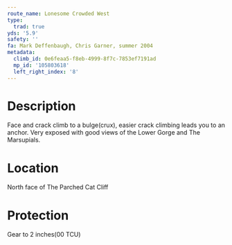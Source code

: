 ```yaml
---
route_name: Lonesome Crowded West
type:
  trad: true
yds: '5.9'
safety: ''
fa: Mark Deffenbaugh, Chris Garner, summer 2004
metadata:
  climb_id: 0e6feaa5-f8eb-4999-8f7c-7853ef7191ad
  mp_id: '105803618'
  left_right_index: '8'
---
```

# Description
Face and crack climb to a bulge(crux), easier crack climbing leads you to an anchor. Very exposed with good views of the Lower Gorge and The Marsupials.

# Location
North face of The Parched Cat Cliff

# Protection
Gear to 2 inches(00 TCU)
